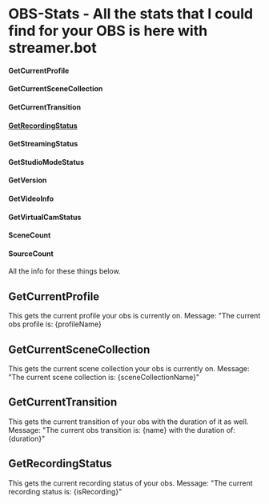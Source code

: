 # OBS-Stats - All the stats that I could find for your OBS is here with streamer.bot

#### GetCurrentProfile
#### GetCurrentSceneCollection
#### GetCurrentTransition
#### [GetRecordingStatus](doc:README.md#getrecordingstatus-1)
#### GetStreamingStatus
#### GetStudioModeStatus
#### GetVersion
#### GetVideoInfo
#### GetVirtualCamStatus
#### SceneCount
#### SourceCount

All the info for these things below.



## GetCurrentProfile
This gets the current profile your obs is currently on. 
Message: "The current obs profile is: {profileName}



## GetCurrentSceneCollection
This gets the current scene collection your obs is currently on. 
Message: "The current scene collection is: {sceneCollectionName}"



## GetCurrentTransition
This gets the current transition of your obs with the duration of it as well. 
Message: "The current obs transition is: {name} with the duration of: {duration}"



## GetRecordingStatus
This gets the current recording status of your obs. 
Message: "The current recording status is: {isRecording}"
